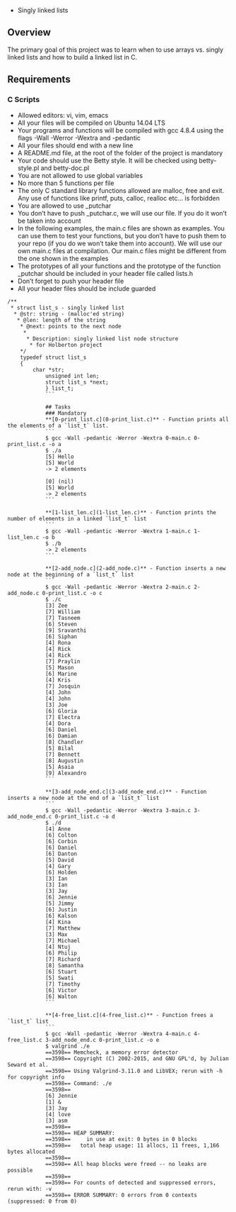  - Singly linked lists

 ## Overview
 The primary goal of this project was to learn when to use arrays vs. singly linked lists and how to build a linked list in C.

 ## Requirements
 ### C Scripts
 * Allowed editors: vi, vim, emacs
 * All your files will be compiled on Ubuntu 14.04 LTS
 * Your programs and functions will be compiled with gcc 4.8.4 using the flags -Wall -Werror -Wextra and -pedantic
 * All your files should end with a new line
 * A README.md file, at the root of the folder of the project is mandatory
 * Your code should use the Betty style. It will be checked using betty-style.pl and betty-doc.pl
 * You are not allowed to use global variables
 * No more than 5 functions per file
 * The only C standard library functions allowed are malloc, free and exit. Any use of functions like printf, puts, calloc, realloc etc… is forbidden
 * You are allowed to use _putchar
 * You don’t have to push _putchar.c, we will use our file. If you do it won’t be taken into account
 * In the following examples, the main.c files are shown as examples. You can use them to test your functions, but you don’t have to push them to your repo (if you do we won’t take them into account). We will use our own main.c files at compilation. Our main.c files might be different from the one shown in the examples
 * The prototypes of all your functions and the prototype of the function _putchar should be included in your header file called lists.h
 * Don’t forget to push your header file
 * All your header files should be include guarded
 ```
 /**
  * struct list_s - singly linked list
   * @str: string - (malloc'ed string)
    * @len: length of the string
     * @next: points to the next node
      *
       * Description: singly linked list node structure
        * for Holberton project
	 */
	 typedef struct list_s
	 {
	     char *str;
	         unsigned int len;
		     struct list_s *next;
		     } list_t;
		     ```

		     ## Tasks
		     ### Mandatory
		     **[0-print_list.c](0-print_list.c)** - Function prints all the elements of a `list_t` list.
		     ```
		     $ gcc -Wall -pedantic -Werror -Wextra 0-main.c 0-print_list.c -o a
		     $ ./a 
		     [5] Hello
		     [5] World
		     -> 2 elements

		     [0] (nil)
		     [5] World
		     -> 2 elements
		     ```

		     **[1-list_len.c](1-list_len.c)** - Function prints the number of elements in a linked `list_t` list
		     ```
		     $ gcc -Wall -pedantic -Werror -Wextra 1-main.c 1-list_len.c -o b
		     $ ./b 
		     -> 2 elements
		     ```

		     **[2-add_node.c](2-add_node.c)** - Function inserts a new node at the beginning of a `list_t` list
		     ```
		     $ gcc -Wall -pedantic -Werror -Wextra 2-main.c 2-add_node.c 0-print_list.c -o c
		     $ ./c 
		     [3] Zee
		     [7] William
		     [7] Tasneem
		     [6] Steven
		     [9] Sravanthi
		     [6] Siphan
		     [4] Rona
		     [4] Rick
		     [4] Rick
		     [7] Praylin
		     [5] Mason
		     [6] Marine
		     [4] Kris
		     [7] Josquin
		     [4] John
		     [4] John
		     [3] Joe
		     [6] Gloria
		     [7] Electra
		     [4] Dora
		     [6] Daniel
		     [6] Damian
		     [8] Chandler
		     [5] Bilal
		     [7] Bennett
		     [8] Augustin
		     [5] Asaia
		     [9] Alexandro
		     ```

		     **[3-add_node_end.c](3-add_node_end.c)** - Function inserts a new node at the end of a `list_t` list
		     ```
		     $ gcc -Wall -pedantic -Werror -Wextra 3-main.c 3-add_node_end.c 0-print_list.c -o d
		     $ ./d 
		     [4] Anne
		     [6] Colton
		     [6] Corbin
		     [6] Daniel
		     [6] Danton
		     [5] David
		     [4] Gary
		     [6] Holden
		     [3] Ian
		     [3] Ian
		     [3] Jay
		     [6] Jennie
		     [5] Jimmy
		     [6] Justin
		     [6] Kalson
		     [4] Kina
		     [7] Matthew
		     [3] Max
		     [7] Michael
		     [4] Ntuj
		     [6] Philip
		     [7] Richard
		     [8] Samantha
		     [6] Stuart
		     [5] Swati
		     [7] Timothy
		     [6] Victor
		     [6] Walton
		     ```

		     **[4-free_list.c](4-free_list.c)** - Function frees a `list_t` list
		     ```
		     $ gcc -Wall -pedantic -Werror -Wextra 4-main.c 4-free_list.c 3-add_node_end.c 0-print_list.c -o e
		     $ valgrind ./e
		     ==3598== Memcheck, a memory error detector
		     ==3598== Copyright (C) 2002-2015, and GNU GPL'd, by Julian Seward et al.
		     ==3598== Using Valgrind-3.11.0 and LibVEX; rerun with -h for copyright info
		     ==3598== Command: ./e
		     ==3598== 
		     [6] Jennie
		     [1] &
		     [3] Jay
		     [4] love
		     [3] asm
		     ==3598== 
		     ==3598== HEAP SUMMARY:
		     ==3598==     in use at exit: 0 bytes in 0 blocks
		     ==3598==   total heap usage: 11 allocs, 11 frees, 1,166 bytes allocated
		     ==3598== 
		     ==3598== All heap blocks were freed -- no leaks are possible
		     ==3598== 
		     ==3598== For counts of detected and suppressed errors, rerun with: -v
		     ==3598== ERROR SUMMARY: 0 errors from 0 contexts (suppressed: 0 from 0)
